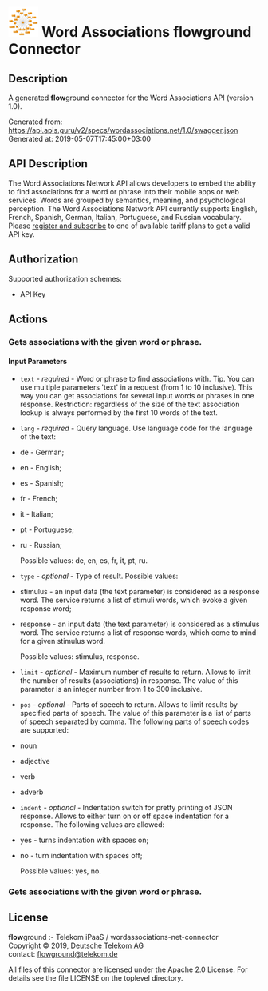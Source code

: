 # ![LOGO](logo.png) Word Associations **flow**ground Connector

## Description

A generated **flow**ground connector for the Word Associations API (version 1.0).

Generated from: https://api.apis.guru/v2/specs/wordassociations.net/1.0/swagger.json<br/>
Generated at: 2019-05-07T17:45:00+03:00

## API Description

The Word Associations Network API allows developers to embed the ability to find associations for a word or phrase into their mobile apps or web services. Words are grouped by semantics, meaning, and psychological perception. The Word Associations Network API currently supports English, French, Spanish, German, Italian, Portuguese, and Russian vocabulary. Please [register and subscribe](https://api.wordassociations.net/subscriptions/) to one of available tariff plans to get a valid API key.

## Authorization

Supported authorization schemes:
- API Key
## Actions

### Gets associations with the given word or phrase.

#### Input Parameters
* `text` - _required_ - Word or phrase to find associations with.
Tip. You can use multiple parameters 'text' in a request (from 1 to 10 inclusive). This way you can get associations for several input words or phrases in one response.
Restriction: regardless of the size of the text association lookup is always performed by the first 10 words of the text.

* `lang` - _required_ - Query language. Use language code for the language of the text:
* de - German;
* en - English;
* es - Spanish;
* fr - French;
* it - Italian;
* pt - Portuguese;
* ru - Russian;

    Possible values: de, en, es, fr, it, pt, ru.
* `type` - _optional_ - Type of result.
Possible values: 
* stimulus - an input data (the text parameter) is considered as a response word. The service returns a list of stimuli words, which evoke a given response word;
* response - an input data (the text parameter) is considered as a stimulus word. The service returns a list of response words, which come to mind for a given stimulus word.

    Possible values: stimulus, response.
* `limit` - _optional_ - Maximum number of results to return.
Allows to limit the number of results (associations) in response.
The value of this parameter is an integer number from 1 to 300 inclusive.

* `pos` - _optional_ - Parts of speech to return.
Allows to limit results by specified parts of speech. The value of this parameter is a list of parts of speech separated by comma.
The following parts of speech codes are supported:
* noun
* adjective
* verb
* adverb

* `indent` - _optional_ - Indentation switch for pretty printing of JSON response.
Allows to either turn on or off space indentation for a response.
The following values are allowed:
* yes - turns indentation with spaces on;
* no - turn indentation with spaces off;

    Possible values: yes, no.

### Gets associations with the given word or phrase.

## License

**flow**ground :- Telekom iPaaS / wordassociations-net-connector<br/>
Copyright © 2019, [Deutsche Telekom AG](https://www.telekom.de)<br/>
contact: flowground@telekom.de

All files of this connector are licensed under the Apache 2.0 License. For details
see the file LICENSE on the toplevel directory.
